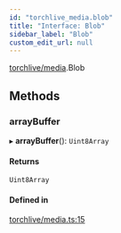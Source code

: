 ```yaml
---
id: "torchlive_media.blob"
title: "Interface: Blob"
sidebar_label: "Blob"
custom_edit_url: null
---
```


[torchlive/media](../modules/torchlive_media.md).Blob

## Methods

### arrayBuffer

▸ **arrayBuffer**(): `Uint8Array`

#### Returns

`Uint8Array`

#### Defined in

[torchlive/media.ts:15](https://github.com/pytorch/live/blob/e37f751/react-native-pytorch-core/src/torchlive/media.ts#L15)
